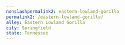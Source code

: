 ```yaml
---
﻿nonslashpermalink2: eastern-lowland-gorilla
permalink2: /eastern-lowland-gorilla/
alley: Eastern Lowland Gorilla
city: Springfield
state: Tennessee
---
```

